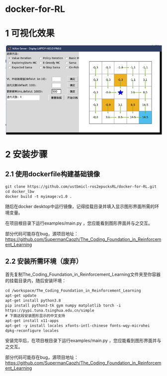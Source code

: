 # docker-for-RL

# 1 可视化效果

![image-20240826151826181](./pics/1.png)



# 2 安装步骤

## 2.1 使用dockerfile构建基础镜像

```
git clone https://github.com/ustbmicl-ros2epucksRL/docker-for-RL.git
cd docker_lbw
docker build -t myimage:v1.0 .
```

随后在docker desktop中运行镜像，记得挂载目录并填入显示图形界面所需的环境变量。

在项目根目录下运行examples/main.py ，您应能看到图形界面并与之交互。

部分代码可能存在bug，源项目地址：https://github.com/SupermanCaozh/The_Coding_Foundation_in_Reinforcement_Learning

















## 2.2 安装所需环境（废弃）

首先复制The_Coding_Foundation_in_Reinforcement_Learning文件夹至你容器的挂载目录内，随后安装环境：

```
cd /workspace/The_Coding_Foundation_in_Reinforcement_Learning
apt-get update
apt-get install python3.8
pip install python3-tk gym numpy matplotlib torch -i https://pypi.tuna.tsinghua.edu.cn/simple
# 下面这段安装图形显示的中文支持
apt-get install x11-apps
apt-get -y install locales xfonts-intl-chinese fonts-wqy-microhei  
dpkg-reconfigure locales
```

安装完毕后，在项目根目录下运行examples/main.py ，您应能看到图形界面并与之交互。

部分代码可能存在bug，源项目地址：https://github.com/SupermanCaozh/The_Coding_Foundation_in_Reinforcement_Learning
